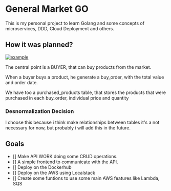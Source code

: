 # General Market GO
This is my personal project to learn Golang and some concepts of microservices, DDD, Cloud Deployment and others.

## How it was planned?

<a href="https://ibb.co/3yHYMNN"><img src="https://i.ibb.co/fY7Gnpp/example.png" alt="example" border="0"></a>

The central point is a BUYER, that can buy products from the market.

When a buyer buys a product, he generate a buy_order, with the total value and order date.

We have too a purchased_products table, that stores the products that were purchased in each buy_order, individual price and quantity

### Desnormalization Decision

I choose this because i think make relationships between tables it's a not necessary for now, but probably i will add this in the future.

## Goals

* [] Make API WORK doing some CRUD operations.
* [] A simple frontend to communicate with the API.
* [] Deploy on the Dockerhub
* [] Deploy on the AWS using Localstack
* [] Create some funtions to use some main AWS features like Lambda, SQS
